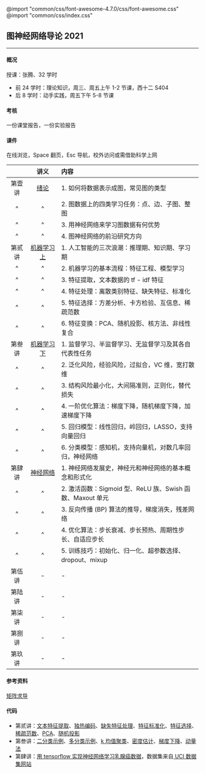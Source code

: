 @import "common/css/font-awesome-4.7.0/css/font-awesome.css"
@import "common/css/index.css"

## 图神经网络导论 2021

---

#### 概况

授课：张腾、32 学时

- 前 24 学时：理论知识，周三、周五上午 1-2 节课，西十二 S404
- 后 8 学时：动手实践，周五下午 5-8 节课

#### 考核

一份课堂报告，一份实验报告

#### 课件

在线浏览，Space 翻页，Esc 导航，校外访问或需借助科学上网

<div class="threelines outline" markdown=1>

|        |            讲义             | 内容                                                      |
| :----: | :-------------------------: | :-------------------------------------------------------- |
| 第壹讲 |    [绪论](2021/01.html)     | 1. 如何将数据表示成图，常见图的类型                       |
|   ^    |              ^              | 2. 图数据上的四类学习任务：点、边、子图、整图             |
|   ^    |              ^              | 3. 用神经网络来学习图数据有何优势                         |
|   ^    |              ^              | 4. 图神经网络的前沿研究方向                               |
| 第贰讲 | [机器学习 上](2021/02.html) | 1. 人工智能的三次浪潮：推理期、知识期、学习期             |
|   ^    |              ^              | 2. 机器学习的基本流程：特征工程、模型学习                 |
|   ^    |              ^              | 3. 特征提取，文本数据的 tf - idf 特征                     |
|   ^    |              ^              | 4. 特征处理：离散类别特征、缺失特征、标准化               |
|   ^    |              ^              | 5. 特征选择：方差分析、卡方检验、互信息、稀疏范数         |
|   ^    |              ^              | 6. 特征变换：PCA、随机投影、核方法、非线性复合            |
| 第叁讲 | [机器学习 下](2021/03.html) | 1. 监督学习、半监督学习、无监督学习及其各自代表性任务     |
|   ^    |              ^              | 2. 泛化风险，经验风险，过拟合，VC 维，宽打散维            |
|   ^    |              ^              | 3. 结构风险最小化，大间隔准则，正则化，替代损失           |
|   ^    |              ^              | 4. 一阶优化算法：梯度下降，随机梯度下降，加速梯度下降     |
|   ^    |              ^              | 5. 回归模型：线性回归，岭回归，LASSO，支持向量回归        |
|   ^    |              ^              | 6. 分类模型：感知机，支持向量机，对数几率回归，神经网络   |
| 第肆讲 |  [神经网络](2021/04.html)   | 1. 神经网络发展史，神经元和神经网络的基本概念和形式化     |
|   ^    |              ^              | 2. 激活函数：Sigmoid 型、ReLU 族、Swish 函数、Maxout 单元 |
|   ^    |              ^              | 3. 反向传播 (BP) 算法的推导，梯度消失，残差网络           |
|   ^    |              ^              | 4. 优化算法：步长衰减、步长预热、周期性步长、自适应步长   |
|   ^    |              ^              | 5. 训练技巧：初始化、归一化、超参数选择、dropout、mixup   |
| 第伍讲 |              -              | -                                                         |
| 第陆讲 |              -              | -                                                         |
| 第柒讲 |              -              | -                                                         |
| 第捌讲 |              -              | -                                                         |
| 第玖讲 |              -              | -                                                         |

</div>

#### 参考资料

[矩阵求导](2021/supp-matrix-calculus.html)

#### 代码

- 第贰讲：[文本特征提取](python/text-feat.ipynb)、[独热编码](python/one-hot-encoding.ipynb)、[缺失特征处理](python/missing-feat.ipynb)、[特征标准化](python/feat-scaler.ipynb)、[特征选择](python/feat-selection.ipynb)、[稀疏范数](python/sparse-norm.ipynb)、[PCA](python/pca.ipynb)、[随机投影](python/random-projection.ipynb)
- 第叁讲：[二分类示例](python/binary-classif.ipynb)、[多分类示例](python/multi-classif.ipynb)、[k 均值聚类](python/clustering.ipynb)、[密度估计](python/density-estimation.ipynb)、[梯度下降](gradient-descent.ipynb)、[动量法](python/momentum.ipynb)
- 第肆讲：[用 tensorflow 实现神经网络学习乳腺癌数据](python/dnn-wdbc.ipynb)，数据集来自[ UCI 数据集网站](<https://archive.ics.uci.edu/ml/datasets/Breast+Cancer+Wisconsin+(Diagnostic)>)
